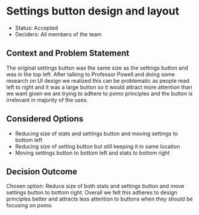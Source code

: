 # Settings button design and layout 

* Status: Accepted
* Deciders: All members of the team

## Context and Problem Statement

The original settings button was the same size as the settings button and was 
in the top left. After talking to Professor Powell and doing some research on 
UI design we realized this can be problematic as people read left to right and 
it was a large button so it would attract more attention than we want given 
we are trying to adhere to pomo principles and the button is irrelevant in 
majority of the uses. 

## Considered Options

* Reducing size of stats and settings button and moving settings to bottom left
* Reducing size of setting button but still keeping it in same location 
* Moving settings button to bottom left and stats to bottom right

## Decision Outcome

Chosen option: Reduce size of both stats and settings button and move settings button 
to bottom right. Overall we felt this adheres to design principles better and attracts 
less attention to buttons when they should be focusing on pomo. 
